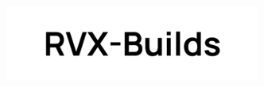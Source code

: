 <picture>
  <source media="(prefers-color-scheme: dark)" srcset="https://raw.githubusercontent.com/IMXEren/rvx-builds/main/profile/logo_big_dark-bg.svg">
  <img alt="rvx-builds_logo" src="https://raw.githubusercontent.com/IMXEren/rvx-builds/main/profile/logo_big_light-bg.svg">
</picture>